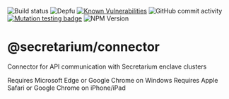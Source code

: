 ![Build status](https://img.shields.io/github/actions/workflow/status/secretarium/devsuite-typescript/build.yml)
![Depfu](https://img.shields.io/depfu/dependencies/github/secretarium%2Fdevsuite-typescript)
[![Known Vulnerabilities](https://snyk.io/test/github/secretarium/devsuite-typescript/badge.svg?targetFile=package.json)](https://snyk.io/test/github/secretarium/devsuite-typescript?targetFile=package.json)
![GitHub commit activity](https://img.shields.io/github/commit-activity/y/secretarium/devsuite-typescript)
[![Mutation testing badge](https://img.shields.io/endpoint?style=flat&url=https%3A%2F%2Fbadge-api.stryker-mutator.io%2Fgithub.com%2Fsecretarium%2Fconnector-typescript%2Fmaster)](https://dashboard.stryker-mutator.io/reports/github.com/secretarium/connector-typescript/master)
![NPM Version](https://img.shields.io/npm/v/%40secretarium%2Fconnector)

# @secretarium/connector

Connector for API communication with Secretarium enclave clusters

Requires Microsoft Edge or Google Chrome on Windows
Requires Apple Safari or Google Chrome on iPhone/iPad
